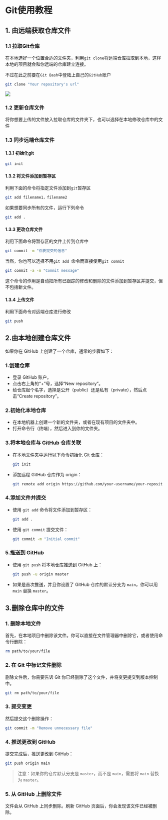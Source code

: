 # Git使用教程

## 1. 由远端获取仓库文件

### 1.1 拉取Git仓库

在本地选好一个位置合适的文件夹，利用`git clone`将远端仓库拉取到本地，这样本地的项目就会和你远端的仓库建立连接。

不过在此之前要在`Git Bash`中登陆上自己的`GitHub`账户

```bash
git clone "Your repository's url"
```

![](https://imgur.com/si55Kxj.jpg)

### 1.2 更新仓库文件

将你想要上传的文件放入拉取仓库的文件夹下，也可以选择在本地修改仓库中的文件

### 1.3 同步远端仓库文件

#### 1.3.1 初始化git

```bash
git init
```

#### 1.3.2 将文件添加到暂存区

利用下面的命令将指定文件添加到`git`暂存区

```bash
git add filename1，filename2
```

如果想要同步所有的文件，运行下列命令

```bash
git add .
```

#### 1.3.3 更改仓库文件

利用下面命令将暂存区的文件上传到仓库中

```bash
git commit -m "你要提交的信息"
```

当然，你也可以选择不用`git add `命令而直接使用`git commit`

```bash
git commit -a -m "Commit message"
```

这个命令的作用是自动把所有已跟踪的修改和删除的文件添加到暂存区并提交，但不包括新文件。

#### 1.3.4 上传文件

利用下面命令对远端仓库进行修改

```bash
git push
```

## 2.由本地创建仓库文件

如果你在 GitHub 上创建了一个仓库，通常的步骤如下：

### 1.**创建仓库**

- 登录 GitHub 账户。
- 点击右上角的“+”号，选择“New repository”。
- 给仓库起个名字，选择是公开（public）还是私有（private），然后点击“Create repository”。

### 2.**初始化本地仓库**

- 在本地机器上创建一个新的文件夹，或者在现有项目的文件夹中。
- 打开命令行（终端），然后进入到你的文件夹。

### 3.**将本地仓库与 GitHub 仓库关联**

- 在本地文件夹中运行以下命令初始化 Git 仓库：
  ```bash
  git init
  ```
- 添加远程 GitHub 仓库作为 origin：
  ```bash
  git remote add origin https://github.com/your-username/your-repository-name.git
  ```

### 4.**添加文件并提交**

- 使用 `git add` 命令将文件添加到暂存区：
  ```bash
  git add .
  ```
- 使用 `git commit` 提交文件：
  ```bash
  git commit -m "Initial commit"
  ```

### 5.**推送到 GitHub**

- 使用 `git push` 将本地仓库推送到 GitHub 上：
  ```bash
  git push -u origin master
  ```
- 如果是首次推送，并且你设置了 GitHub 仓库的默认分支为 `main`，你可以用 `main` 替换 `master`。

## 3.删除仓库中的文件

### 1. **删除本地文件**
首先，在本地项目中删除该文件。你可以直接在文件管理器中删除它，或者使用命令行删除：

```bash
rm path/to/your/file
```

### 2. **在 Git 中标记文件删除**
删除文件后，你需要告诉 Git 你已经删除了这个文件，并将变更提交到版本控制中。

```bash
git rm path/to/your/file
```

### 3. **提交变更**
然后提交这个删除操作：

```bash
git commit -m "Remove unnecessary file"
```

### 4. **推送更改到 GitHub**
提交完成后，推送更改到 GitHub：

```bash
git push origin main
```

> 注意：如果你的仓库默认分支是 `master`，而不是 `main`，需要将 `main` 替换为 `master`。

### 5. **从 GitHub 上删除文件**
文件会从 GitHub 上同步删除。刷新 GitHub 页面后，你会发现该文件已经被删除。
